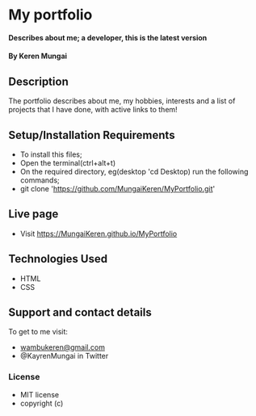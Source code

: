 # My portfolio
#### Describes about me; a developer, this is the latest version
#### By Keren Mungai
## Description
The portfolio describes about me, my hobbies, interests and a list of projects that I have done, with active links to them!
## Setup/Installation Requirements
* To install this files;
* Open the terminal(ctrl+alt+t) 
* On the required directory, eg(desktop 'cd Desktop) run the following commands;
* git clone 'https://github.com/MungaiKeren/MyPortfolio.git'
## Live page
* Visit https://MungaiKeren.github.io/MyPortfolio
## Technologies Used
* HTML
* CSS
## Support and contact details
To get to me visit:
* wambukeren@gmail.com
* @KayrenMungai in Twitter
### License
* MIT license 
* copyright (c)